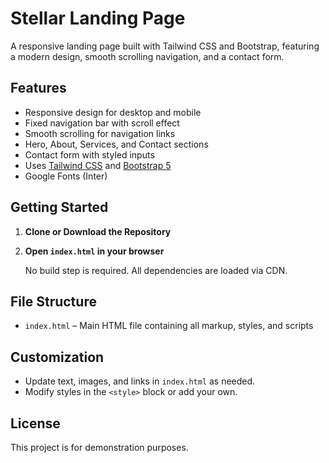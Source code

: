 # Stellar Landing Page

A responsive landing page built with Tailwind CSS and Bootstrap, featuring a modern design, smooth scrolling navigation, and a contact form.

## Features

- Responsive design for desktop and mobile
- Fixed navigation bar with scroll effect
- Smooth scrolling for navigation links
- Hero, About, Services, and Contact sections
- Contact form with styled inputs
- Uses [Tailwind CSS](https://tailwindcss.com/) and [Bootstrap 5](https://getbootstrap.com/)
- Google Fonts (Inter)

## Getting Started

1. **Clone or Download the Repository**

2. **Open `index.html` in your browser**

   No build step is required. All dependencies are loaded via CDN.

## File Structure

- `index.html` – Main HTML file containing all markup, styles, and scripts

## Customization

- Update text, images, and links in `index.html` as needed.
- Modify styles in the `<style>` block or add your own.

## License

This project is for demonstration purposes.

